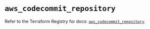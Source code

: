 # `aws_codecommit_repository`

Refer to the Terraform Registry for docs: [`aws_codecommit_repository`](https://registry.terraform.io/providers/hashicorp/aws/5.72.0/docs/resources/codecommit_repository).
